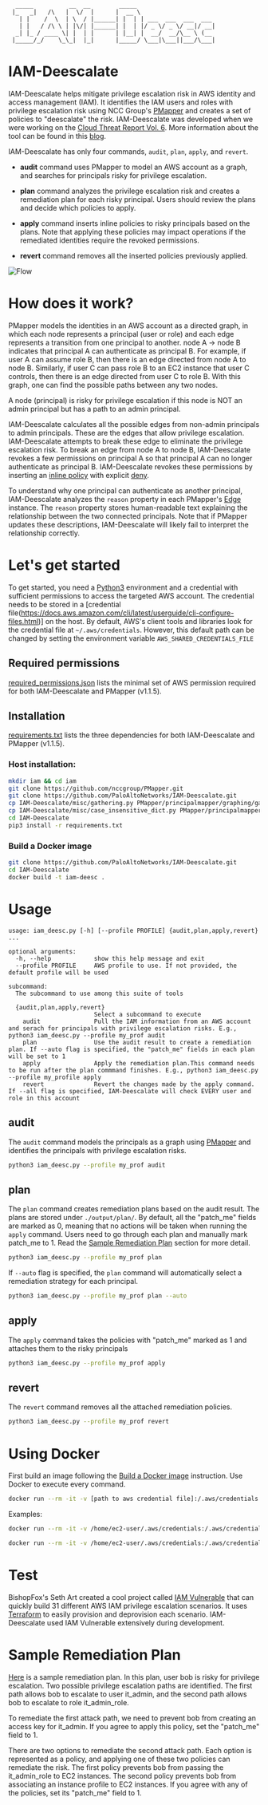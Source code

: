 ```
  _____          __  __        _____                 
 |_   _|   /\   |  \/  |      |  __ \                
   | |    /  \  | \  / |______| |  | | ___  ___  ___  ___ 
   | |   / /\ \ | |\/| |______| |  | |/ _ \/ _ \/ __|/ __|
  _| |_ / ____ \| |  | |      | |__| |  __/  __/\__ \ (__ 
 |_____/_/    \_\_|  |_|      |_____/ \___|\___||___/\___|
```
# IAM-Deescalate
IAM-Deescalate helps mitigate privilege escalation risk in AWS identity and access management (IAM). It identifies the IAM users and roles with privilege escalation risk using NCC Group's [PMapper](https://github.com/nccgroup/PMapper) and creates a set of policies to "deescalate" the risk. IAM-Deescalate was developed when we were working on the [Cloud Threat Report Vol. 6](https://cloudthreat.report). More information about the tool can be found in this [blog](https://unit42.paloaltonetworks.com/iam-deescalate/). 

IAM-Deescalate has only four commands, `audit`, `plan`, `apply`, and `revert`. 

+ **audit** command uses PMapper to model an AWS account as a graph, and searches for principals risky for privilege escalation.

+ **plan** command analyzes the privilege escalation risk and creates a remediation plan for each risky principal. Users should review the plans and decide which policies to apply. 

+ **apply** command inserts inline policies to risky principals based on the plans. Note that applying these policies may impact operations if the remediated identities require the revoked permissions. 

+ **revert** command removes all the inserted policies previously applied.

![Flow](./flow.png)

# How does it work?
PMapper models the identities in an AWS account as a directed graph, in which each node represents a principal (user or role) and each edge represents a transition from one principal to another. node A -> node B indicates that principal A can authenticate as principal B. For example, if user A can assume role B, then there is an edge directed from node A to node B. Similarly, if user C can pass role B to an EC2 instance that user C controls, then there is an edge directed from user C to role B. With this graph, one can find the possible paths between any two nodes. 

A node (principal) is risky for privilege escalation if this node is NOT an admin principal but has a path to an admin principal. 

IAM-Deescalate calculates all the possible edges from non-admin principals to admin principals. These are the edges that allow privilege escalation. IAM-Deescalate attempts to break these edge to eliminate the privilege escalation risk. To break an edge from node A to node B, IAM-Deescalate revokes a few permissions on principal A so that principal A can no longer authenticate as principal B. IAM-Deescalate revokes these permissions by inserting an [inline policy](https://docs.aws.amazon.com/IAM/latest/UserGuide/access_policies_managed-vs-inline.html#inline-policies) with explicit [deny](https://docs.aws.amazon.com/IAM/latest/UserGuide/reference_policies_evaluation-logic.html). 

To understand why one principal can authenticate as another principal, IAM-Deescalate analyzes the `reason` property in each PMapper's [Edge](https://github.com/nccgroup/PMapper/blob/master/principalmapper/common/edges.py) instance. The `reason` property stores human-readable text explaining the relationship between the two connected principals. Note that if PMapper updates these descriptions, IAM-Deescalate will likely fail to interpret the relationship correctly. 

# Let's get started
To get started, you need a [Python3](https://www.python.org/downloads/) environment and a credential with sufficient permissions to access the targeted AWS account. The credential needs to be stored in a [credential file(https://docs.aws.amazon.com/cli/latest/userguide/cli-configure-files.html)] on the host. By default, AWS's client tools and libraries look for the credential file at `~/.aws/credentials`. However, this default path can be changed by setting the environment variable `AWS_SHARED_CREDENTIALS_FILE`

## Required permissions 
[required_permissions.json](required_permissions.json) lists the minimal set of AWS permission required for both IAM-Deescalate and PMapper (v1.1.5).


## Installation
[requirements.txt](requirements.txt) lists the three dependencies for both IAM-Deescalate and PMapper (v1.1.5).


### Host installation:
```bash
mkdir iam && cd iam
git clone https://github.com/nccgroup/PMapper.git
git clone https://github.com/PaloAltoNetworks/IAM-Deescalate.git
cp IAM-Deescalate/misc/gathering.py PMapper/principalmapper/graphing/gathering.py
cp IAM-Deescalate/misc/case_insensitive_dict.py PMapper/principalmapper/util/case_insensitive_dict.py
cd IAM-Deescalate
pip3 install -r requirements.txt
```

### Build a Docker image 
```bash
git clone https://github.com/PaloAltoNetworks/IAM-Deescalate.git
cd IAM-Deescalate
docker build -t iam-deesc .
```

<!-- <img src="flow.jpg" alt="drawing" width="200"/> -->


# Usage
```
usage: iam_deesc.py [-h] [--profile PROFILE] {audit,plan,apply,revert} ...

optional arguments:
  -h, --help            show this help message and exit
  --profile PROFILE     AWS profile to use. If not provided, the default profile will be used

subcommand:
  The subcommand to use among this suite of tools

  {audit,plan,apply,revert}
                        Select a subcommand to execute
    audit               Pull the IAM information from an AWS account and serach for principals with privilege escalation risks. E.g., python3 iam_deesc.py --profile my_prof audit
    plan                Use the audit result to create a remediation plan. If --auto flag is specified, the "patch_me" fields in each plan will be set to 1
    apply               Apply the remediation plan.This command needs to be run after the plan commmand finishes. E.g., python3 iam_deesc.py --profile my_profile apply
    revert              Revert the changes made by the apply command. If --all flag is specified, IAM-Deescalate will check EVERY user and role in this account
```

## audit
The `audit` command models the principals as a graph using [PMapper](https://github.com/nccgroup/PMapper/wiki/CLI-Reference#graph-create) and identifies the principals with privilege escalation risks. 
```bash
python3 iam_deesc.py --profile my_prof audit
```
## plan
The `plan` command creates remediation plans based on the audit result. The plans are stored under `./output/plan/`. By default, all the "patch_me" fields are marked as 0, meaning that no actions will be taken when running the `apply` command. Users need to go through each plan and manually mark patch_me to 1. Read the [Sample Remediation Plan](#sample-remediation-plan) section for more detail.
```bash
python3 iam_deesc.py --profile my_prof plan
```
If `--auto` flag is specified, the `plan` command will automatically select a remediation strategy for each principal. 
```bash
python3 iam_deesc.py --profile my_prof plan --auto
```
## apply
The `apply` command takes the policies with "patch_me" marked as 1 and attaches them to the risky principals
```bash
python3 iam_deesc.py --profile my_prof apply
```
## revert
The `revert` command removes all the attached remediation policies. 
```bash
python3 iam_deesc.py --profile my_prof revert
```


# Using Docker
First build an image following the [Build a Docker image](#build-a-docker-image) instruction. 
Use Docker to execute every command.
```bash
docker run --rm -it -v [path to aws credential file]:/.aws/credentials -v [path to output directory]:/app/IAM-Deescalate/output iam-deesc [command]
```
Examples:
```bash
docker run --rm -it -v /home/ec2-user/.aws/credentials:/.aws/credentials -v /home/ec2-user/iam/IAM-Deescalate/output:/app/IAM-Deescalate/output iam-deesc --profile my_prof audit 

docker run --rm -it -v /home/ec2-user/.aws/credentials:/.aws/credentials -v /home/ec2-user/iam/IAM-Deescalate/output:/app/IAM-Deescalate/output iam-deesc --profile my_prof plan --auto
```

# Test
BishopFox's Seth Art created a cool project called [IAM Vulnerable](https://github.com/BishopFox/iam-vulnerable) that can quickly build 31 different AWS IAM privilege escalation scenarios. It uses [Terraform](https://learn.hashicorp.com/collections/terraform/aws-get-started) to easily provision and deprovision each scenario. IAM-Deescalate used IAM Vulnerable extensively during development. 

# Sample Remediation Plan
[Here](bob.json) is a sample remediation plan. In this plan, user bob is risky for privilege escalation. Two possible privilege escalation paths are identified. The first path allows bob to escalate to user it_admin, and the second path allows bob to escalate to role it_admin_role.

To remediate the first attack path, we need to prevent bob from creating an access key for it_admin. If you agree to apply this policy, set the "patch_me" field to 1.

There are two options to remediate the second attack path. Each option is represented as a policy, and applying one of these two policies can remediate the risk. The first policy prevents bob from passing the it_admin_role to EC2 instances. The second policy prevents bob from associating an instance profile to EC2 instances. If you agree with any of the policies, set its "patch_me" field to 1.